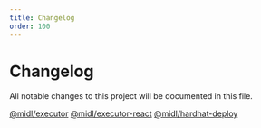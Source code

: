 ```yaml
---
title: Changelog
order: 100
---
```


# Changelog

All notable changes to this project will be documented in this file.

[@midl/executor](./executor.md)
[@midl/executor-react](./executor-react.md)
[@midl/hardhat-deploy](./hardhat-deploy.md)

